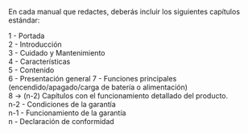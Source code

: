 En cada manual que redactes, deberás incluir los siguientes capítulos estándar:

1 - Portada  
2 - Introducción  
3 - Cuidado y Mantenimiento  
4 - Características  
5 - Contenido  
6 - Presentación general
7 - Funciones principales (encendido/apagado/carga de batería o alimentación)  
8 -> (n-2) Capítulos con el funcionamiento detallado del producto.  
n-2 - Condiciones de la garantía  
n-1 - Funcionamiento de la garantía  
n - Declaración de conformidad  
